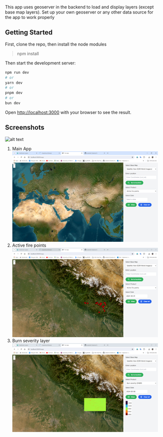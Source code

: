 This app uses geoserver in the backend to load and display layers (except base map layers). Set up your own geoserver or any other data source for the app to work properly

## Getting Started

First, clone the repo, then install the node modules 
>npm install

Then start the development server:

```bash
npm run dev
# or
yarn dev
# or
pnpm dev
# or
bun dev
```
Open [http://localhost:3000](http://localhost:3000) with your browser to see the result.

## Screenshots
![alt text](https://github.com/sreekmtl/fire-app/blob/main/preview/video.gif)

1. Main App
![alt text](https://github.com/sreekmtl/fire-app/blob/main/preview/Screenshot%202024-07-15%20215532.png)
2. Active fire points
![alt text](https://github.com/sreekmtl/fire-app/blob/main/preview/Screenshot%202024-07-15%20215702.png)
3. Burn severity layer
![alt text](https://github.com/sreekmtl/fire-app/blob/main/preview/Screenshot%202024-07-15%20215809.png)
